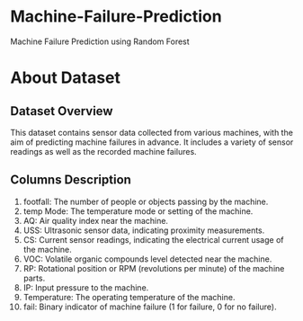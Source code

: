 # Machine-Failure-Prediction
Machine Failure Prediction using Random Forest

# About Dataset
## Dataset Overview
This dataset contains sensor data collected from various machines, with the aim of predicting machine failures in advance. It includes a variety of sensor readings as well as the recorded machine failures.

## Columns Description
1. footfall: The number of people or objects passing by the machine.
2. temp Mode: The temperature mode or setting of the machine.
3. AQ: Air quality index near the machine.
4. USS: Ultrasonic sensor data, indicating proximity measurements.
5. CS: Current sensor readings, indicating the electrical current usage of the machine.
6. VOC: Volatile organic compounds level detected near the machine.
7. RP: Rotational position or RPM (revolutions per minute) of the machine parts.
8. IP: Input pressure to the machine.
9. Temperature: The operating temperature of the machine.
10. fail: Binary indicator of machine failure (1 for failure, 0 for no failure).
